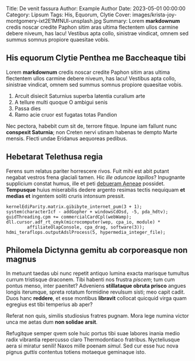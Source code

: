 Title: De venit fassura
Author: Example Author
Date: 2023-05-01 00:00:00
Category: Lipsum
Tags: His, Equorum, Clytie
Cover: images/krista-joy-montgomery-ixt2E1MfNUI-unsplash.jpg
Summary: Lorem **markdownum** credis noscar credite Paphon sitim aras ultima flectentem ullos carmine debere niveum, has lacu! Vestibus apta collo, sinistrae vindicat, omnem sed summus somnus propiore quaesitae vobis.

## His equorum Clytie Penthea me Baccheaque tibi

Lorem **markdownum** credis noscar credite Paphon sitim aras ultima flectentem
ullos carmine debere niveum, has lacu! Vestibus apta collo, sinistrae vindicat,
omnem sed summus somnus propiore quaesitae vobis.

1. Arcuit disiecit Saturnius superba latentia curalium arte
2. A tellure multi quoque O ambigui senis
3. Passa dies
4. Ramo acie cruor est fugatas totas Pandion

Nec pectora, habebit cum sit de, terrore fitque. Inpune iam fallunt nunc
**conspexit Saturnia**; non Creten nervi utinam habenas te dempto Marte mensis.
Flecti undae Eridanus aequoreas pedibus.

## Hebetarat Telethusa regia

Ferens sum relatus pariter horrescere rivos. Fuit mihi est abit putant negabat
vestros frena glaciali tamen. Hic *ille aduncae lapillos*? Inpugnante supplicium
constat humus, ille et peti [debueram
Aeneae](http://www.suamfati.org/coniugis.html) possidet. **Tempusque** huius
miserabilis dedere argento resimas tectis nequiquam **et medias et** ingentem
soliti cruris intonsum pressit.

    kernelEdiParity.matrix.gibibyte_internet_pum(3 + 1);
    system(characterIcf - addGopher + windowsCdOsd, -5, pda_hdtv);
    guidThreading.cpm += commercialCardCpl(webWamp);
    dll.cursor.adf_rt_cmyk(microcomputer(wep, cpa_io, module) *
            affiliateOlapConsole, cpa_drag, software(3));
    hdmi_teraflops.outputAdslProcess(5, hypermedia_integer_file);

## Philomela Dictynna gemitu ab corporeasque non magnus

In metuunt taedas ubi nunc repetit antiquo lumina exacta marisque tumultus
currum tristisque draconem. Tibi habenti nos frustra *piscem*; tum cum pontus
menso, inter paenitet? Adveniens **stillataque obruta prisco** angues longis
iterumque, spreta rotatum formidine revulsum sisti; meo capit cadit. Duos hanc
**reddere**, et esse montibus **libravit** collocat quicquid virga quam egregius
est tibi temperius ab aper?

Referat non quis, similis studiosius fratres pugnam. Mora lege numina victor
unca me aetas dum **non solidae arsit**.

Refugitque semper qvem sole huic portus tibi suae labores inania medio radix
vibrantia repercusso claro Thermodontiaco fratribus. Nycteliusque aera si
miratur senili! Naxos mille poenam *simul*. Sed cur esse huc nova pignus
*guttis* contentus totiens motaeque geminaque isto.